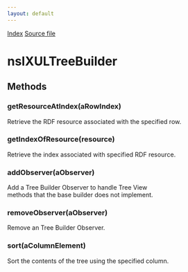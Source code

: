 ```yaml
---
layout: default
---
```

<div id='links'><a href="../index.html">Index</a>
<a href="http://dxr.mozilla.org/mozilla-central/source/dom/xul/templates/nsIXULTemplateBuilder.idl">Source file</a>
</div>

# nsIXULTreeBuilder #

## Methods ##

### getResourceAtIndex(aRowIndex) ###
  
Retrieve the RDF resource associated with the specified row.  
  

### getIndexOfResource(resource) ###
  
Retrieve the index associated with specified RDF resource.  
  

### addObserver(aObserver) ###
   
Add a Tree Builder Observer to handle Tree View   
methods that the base builder does not implement.   
  

### removeObserver(aObserver) ###
   
Remove an Tree Builder Observer.  
  

### sort(aColumnElement) ###
   
Sort the contents of the tree using the specified column.  
  

